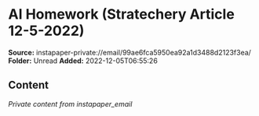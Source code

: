 # AI Homework (Stratechery Article 12-5-2022)

**Source:** instapaper-private://email/99ae6fca5950ea92a1d3488d2123f3ea/
**Folder:** Unread
**Added:** 2022-12-05T06:55:26




## Content
*Private content from instapaper_email*
